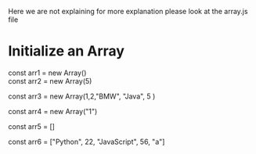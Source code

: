 Here we are not explaining for more explanation please look at the array.js file
# Initialize an Array

const arr1 = new Array() <br />
const arr2 = new Array(5)

const arr3 = new Array(1,2,"BMW", "Java", 5 )

const arr4 = new Array("1")

const arr5 = []

const arr6 = ["Python", 22, "JavaScript", 56, "a"]

